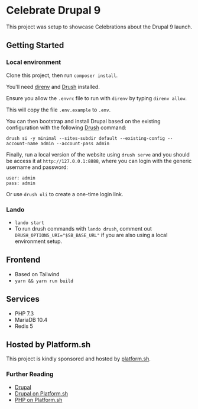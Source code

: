 # Celebrate Drupal 9

This project was setup to showcase Celebrations about the Drupal 9 launch.

## Getting Started

### Local environment

Clone this project, then run `composer install`.

You'll need [direnv](https://direnv.net/) and [Drush](https://www.drush.org/) installed.

Ensure you allow the `.envrc` file to run with `direnv` by typing `direnv allow`.

This will copy the file `.env.example` to `.env`.

You can then bootstrap and install Drupal based on the existing configuration with the following [Drush](https://www.drush.org/) command:

```
drush si -y minimal --sites-subdir default --existing-config --account-name admin --account-pass admin
```

Finally, run a local version of the website using `drush serve` and you should be access it at `http://127.0.0.1:8888`, where you can login with the generic username and password:
```
user: admin
pass: admin
```

Or use `drush uli` to create a one-time login link.

### Lando

- `lando start`
- To run drush commands with `lando drush`, comment out `DRUSH_OPTIONS_URI="$SB_BASE_URL"` if you are also using a local environment setup.

## Frontend

- Based on Tailwind
- `yarn && yarn run build`

## Services

* PHP 7.3
* MariaDB 10.4
* Redis 5

## Hosted by Platform.sh

This project is kindly sponsored and hosted by [platform.sh](https://platform.sh).

### Further Reading

* [Drupal](https://www.drupal.org/)
* [Drupal on Platform.sh](https://docs.platform.sh/frameworks/drupal8.html)
* [PHP on Platform.sh](https://docs.platform.sh/languages/php.html)

